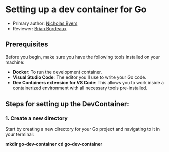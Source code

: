 # Setting up a dev container for Go

* Primary author: [Nicholas Byers](https://github.com/nicbyers)
* Reviewer: [Brian Bordeaux](https://github.com/bbounc)

## Prerequisites
Before you begin, make sure you have the following tools installed on your machine:
- **Docker**: To run the development container.
- **Visual Studio Code**: The editor you'll use to write your Go code.
- **Dev Containers extension for VS Code**: This allows you to work inside a containerized environment with all necessary tools pre-installed.

## Steps for setting up the DevContainer:

### 1. **Create a new directory**
Start by creating a new directory for your Go project and navigating to it in your terminal:

**mkdir go-dev-container**
**cd go-dev-container**
